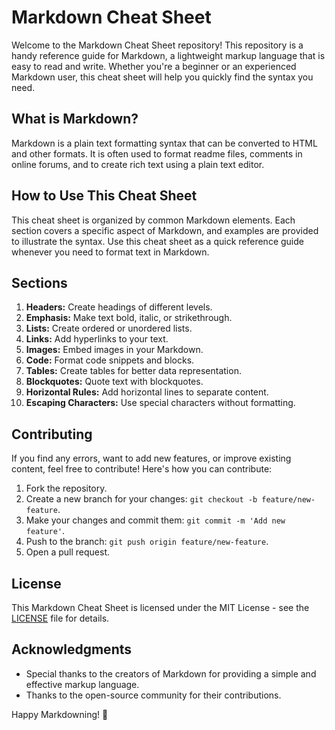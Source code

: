 # Markdown Cheat Sheet

Welcome to the Markdown Cheat Sheet repository! This repository is a handy reference guide for Markdown, a lightweight markup language that is easy to read and write. Whether you're a beginner or an experienced Markdown user, this cheat sheet will help you quickly find the syntax you need.

## What is Markdown?

Markdown is a plain text formatting syntax that can be converted to HTML and other formats. It is often used to format readme files, comments in online forums, and to create rich text using a plain text editor.

## How to Use This Cheat Sheet

This cheat sheet is organized by common Markdown elements. Each section covers a specific aspect of Markdown, and examples are provided to illustrate the syntax. Use this cheat sheet as a quick reference guide whenever you need to format text in Markdown.

## Sections

1. **Headers:** Create headings of different levels.
2. **Emphasis:** Make text bold, italic, or strikethrough.
3. **Lists:** Create ordered or unordered lists.
4. **Links:** Add hyperlinks to your text.
5. **Images:** Embed images in your Markdown.
6. **Code:** Format code snippets and blocks.
7. **Tables:** Create tables for better data representation.
8. **Blockquotes:** Quote text with blockquotes.
9. **Horizontal Rules:** Add horizontal lines to separate content.
10. **Escaping Characters:** Use special characters without formatting.

## Contributing

If you find any errors, want to add new features, or improve existing content, feel free to contribute! Here's how you can contribute:

1. Fork the repository.
2. Create a new branch for your changes: `git checkout -b feature/new-feature`.
3. Make your changes and commit them: `git commit -m 'Add new feature'`.
4. Push to the branch: `git push origin feature/new-feature`.
5. Open a pull request.

## License

This Markdown Cheat Sheet is licensed under the MIT License - see the [LICENSE](LICENSE) file for details.

## Acknowledgments

- Special thanks to the creators of Markdown for providing a simple and effective markup language.
- Thanks to the open-source community for their contributions.

Happy Markdowning! 🚀
